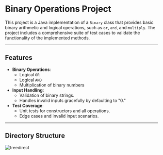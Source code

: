 # **Binary Operations Project**

This project is a Java implementation of a `Binary` class that provides basic binary arithmetic and logical operations, such as `or`, `and`, and `multiply`. The project includes a comprehensive suite of test cases to validate the functionality of the implemented methods.

---

## **Features**

- **Binary Operations**:
  - Logical `OR`
  - Logical `AND`
  - Multiplication of binary numbers
- **Input Handling**:
  - Validation of binary strings.
  - Handles invalid inputs gracefully by defaulting to "0."
- **Test Coverage**:
  - Unit tests for constructors and all operations.
  - Edge cases and invalid input scenarios.

---

## **Directory Structure**

![treedirect](https://github.com/user-attachments/assets/9cd4818a-ddb6-44e1-9d92-43a5f44fba60)
